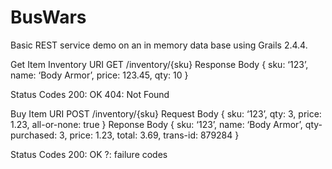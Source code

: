 # BusWars

Basic REST service demo on an in memory data base using Grails 2.4.4.

Get Item Inventory URI 
GET /inventory/{sku}
Response Body { sku: ‘123’, name: ‘Body Armor’, price: 123.45, qty: 10 }

Status Codes 200: OK 404: Not Found

Buy Item URI
POST /inventory/{sku}
Request Body { sku: ‘123’, qty: 3, price: 1.23, all-or-none: true }
Reponse Body { sku: ‘123’, name: ‘Body Armor’, qty-purchased: 3, price: 1.23, total: 3.69, trans-id: 879284 }

Status Codes 200: OK ?: failure codes

